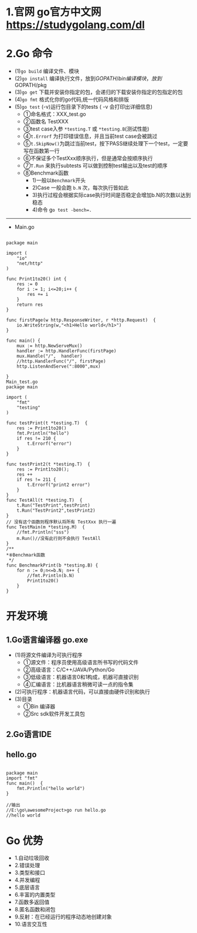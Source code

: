 # 1.官网 go官方中文网 https://studygolang.com/dl
# 2.Go 命令
* (1)`go build` 编译文件、模块
* (2)`go install` 编译执行文件，放到$GOPATH/bin 编译模块，放到$GOPATH/pkg
* (3)`go get` 下载并安装你指定的包，会递归的下载安装你指定的包指定的包
* (4)`go fmt` 格式化你的go代码,统一代码风格和排版
* (5)`go test` (-v)运行包目录下的tests ( -v 会打印出详细信息) 
	*  ①命名格式：XXX_test.go
	*  ②函数名 TestXXX
	*  ③test case入参 `*testing.T` 或 `*testing.B`(测试性能)
	*  ④`t.Errorf` 为打印错误信息，并且当前test case会被跳过
	*  ⑤`t.SkipNow()`为跳过当前test，按下PASS继续处理下一个test，一定要写在函数第一行
	*  ⑥不保证多个TestXxx顺序执行，但是通常会按顺序执行
	*  ⑦`T.Run` 来执行subtests 可以做到控制test输出以及test的顺序
	*  ⑧Benchmark函数
		* 1)一般以`Benchmark`开头
		* 2)Case 一般会跑 `b.N` 次，每次执行皆如此
		* 3)执行过程会根据实际case执行时间是否稳定会增加b.N的次数以达到稳态
		* 4)命令 g`o test -bench=.`

---

* Main.go

```goland

package main

import (
	"io"
	"net/http"
)

func Print1to20() int {
	res := 0
	for i := 1; i<=20;i++ {
		res += i
	}
	return res
}

func firstPage(w http.ResponseWriter, r *http.Request)  {
	io.WriteString(w,"<h1>Hello world</h1>")
}

func main() {
	mux := http.NewServeMux()
	handler := http.HandlerFunc(firstPage)
	mux.Handle("/",  handler)
	//http.HandlerFunc("/", firstPage)
	http.ListenAndServe(":8000",mux)

}
Main_test.go
package main

import (
	"fmt"
	"testing"
)

func testPrint(t *testing.T)  {
	res := Print1to20()
	fmt.Println("hello")
	if res != 210 {
		t.Errorf("error")
	}
}

func testPrint2(t *testing.T)  {
	res := Print1to20();
	res ++
	if res != 211 {
		t.Errorf("print2 error")
	}
}
func TestAll(t *testing.T)  {
	t.Run("TestPrint",testPrint)
	t.Run("TestPrint2",testPrint2)
}
// 没有这个函数则程序默认将所有 TestXxx 执行一遍
func TestMain(m *testing.M)  {
	//fmt.Println("sss")
	m.Run()//没有此行则不会执行 TestAll
}
/**
*⑧Benchmark函数
 */
func BenchmarkPrint(b *testing.B) {
	for n := 0;n<=b.N; n++ {
		//fmt.Println(b.N)
		Print1to20()
	}
}
```

# 开发环境
## 1.Go语言编译器 go.exe
* (1)将源文件编译为可执行程序
	* ①源文件：程序员使用高级语言所书写的代码文件
	* ②高级语言：C/C++/JAVA/Python/Go
	* ③低级语言：机器语言0和1构成，机器可直接识别
	* ④汇编语言：比机器语言稍微可读一点的指令集
* (2)可执行程序：机器语言代码，可以直接由硬件识别和执行
* (3)目录
	* ①Bin 编译器
	* ②Src sdk软件开发工具包
## 2.Go语言IDE


## hello.go

```goland

package main
import "fmt"
func main()  {
	fmt.Println("hello world")
}

//输出
//E:\go\awesomeProject>go run hello.go
//hello world
```

# Go 优势
* 1.自动垃圾回收
* 2.错误处理
* 3.类型和接口
* 4.并发编程
* 5.底层语言
* 6.丰富的内置类型
* 7.函数多返回值
* 8.匿名函数和闭包
* 9.反射：在已经运行的程序动态地创建对象
* 10.语言交互性

